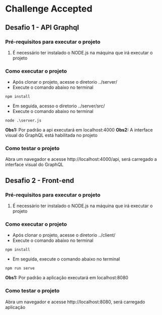 # Challenge Accepted

## Desafio 1 - API Graphql
### Pré-requisitos para executar o projeto
1. É necessário ter instalado o NODE.js na máquina que irá executar o projeto

### Como executar o projeto
- Após clonar o projeto, acesse o diretorio ../server/
- Execute o comando abaixo no terminal
```
npm install
```
- Em seguida, acesso o diretorio ../server/src/
- Execute o comando abaixo no terminal
```
node .\server.js
```

**Obs1:** Por padrão a api executará em localhost:4000
**Obs2:** A interface visual do GraphQL está habilitada no projeto

### Como testar o projeto
Abra um navegador e acesse http://localhost:4000/api, será carregado a interface visual do GraphQL

## Desafio 2 - Front-end
### Pré-requisitos para executar o projeto
1. É necessário ter instalado o NODE.js na máquina que irá executar o projeto

### Como executar o projeto
- Após clonar o projeto, acesse o diretorio ../client/
- Execute o comando abaixo no terminal
```
npm install
```
- Em seguida, execute o comando abaixo no terminal
```
npm run serve
```

**Obs1:** Por padrão a aplicação executará em localhost:8080

### Como testar o projeto
Abra um navegador e acesse http://localhost:8080, será carregado aplicação